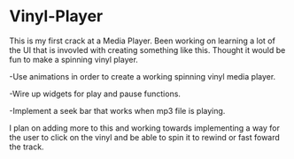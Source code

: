 # Vinyl-Player
This is my first crack at a Media Player. Been working on learning a lot of the UI that is invovled with creating something like this. Thought it would be fun to make a spinning vinyl player.

-Use animations in order to create a working spinning vinyl media player.

-Wire up widgets for play and pause functions.

-Implement a seek bar that works when mp3 file is playing. 

I plan on adding more to this and working towards implementing a way for the user to click on the vinyl and be able to spin it to rewind or fast foward the track.
